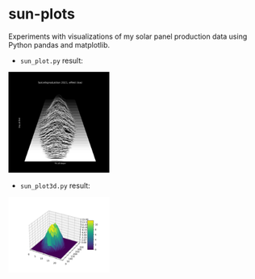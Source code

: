 # sun-plots
Experiments with visualizations of my solar panel production data using Python pandas and matplotlib.

- `sun_plot.py` result:
<img src="sun_plot.png" width="200"/>

- `sun_plot3d.py` result:
<img src="sun_plot3d.png" width="200"/>
